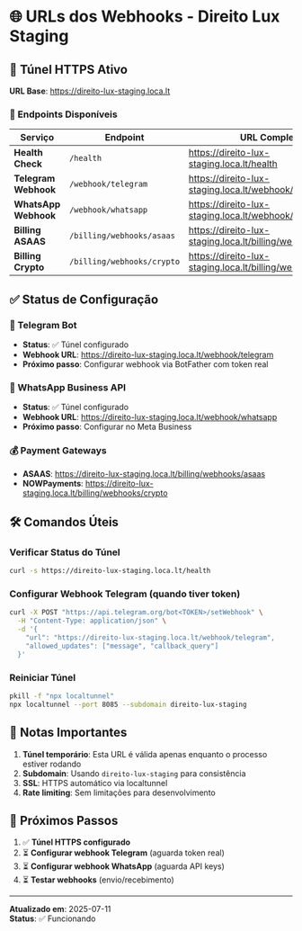 # 🌐 URLs dos Webhooks - Direito Lux Staging

## 📡 Túnel HTTPS Ativo

**URL Base**: https://direito-lux-staging.loca.lt

### 🔗 Endpoints Disponíveis

| Serviço | Endpoint | URL Completa |
|---------|----------|--------------|
| **Health Check** | `/health` | https://direito-lux-staging.loca.lt/health |
| **Telegram Webhook** | `/webhook/telegram` | https://direito-lux-staging.loca.lt/webhook/telegram |
| **WhatsApp Webhook** | `/webhook/whatsapp` | https://direito-lux-staging.loca.lt/webhook/whatsapp |
| **Billing ASAAS** | `/billing/webhooks/asaas` | https://direito-lux-staging.loca.lt/billing/webhooks/asaas |
| **Billing Crypto** | `/billing/webhooks/crypto` | https://direito-lux-staging.loca.lt/billing/webhooks/crypto |

## ✅ Status de Configuração

### 🤖 Telegram Bot
- **Status**: ✅ Túnel configurado
- **Webhook URL**: https://direito-lux-staging.loca.lt/webhook/telegram
- **Próximo passo**: Configurar webhook via BotFather com token real

### 📱 WhatsApp Business API
- **Status**: ✅ Túnel configurado
- **Webhook URL**: https://direito-lux-staging.loca.lt/webhook/whatsapp
- **Próximo passo**: Configurar no Meta Business

### 💰 Payment Gateways
- **ASAAS**: https://direito-lux-staging.loca.lt/billing/webhooks/asaas
- **NOWPayments**: https://direito-lux-staging.loca.lt/billing/webhooks/crypto

## 🛠️ Comandos Úteis

### Verificar Status do Túnel
```bash
curl -s https://direito-lux-staging.loca.lt/health
```

### Configurar Webhook Telegram (quando tiver token)
```bash
curl -X POST "https://api.telegram.org/bot<TOKEN>/setWebhook" \
  -H "Content-Type: application/json" \
  -d '{
    "url": "https://direito-lux-staging.loca.lt/webhook/telegram",
    "allowed_updates": ["message", "callback_query"]
  }'
```

### Reiniciar Túnel
```bash
pkill -f "npx localtunnel"
npx localtunnel --port 8085 --subdomain direito-lux-staging
```

## 🚨 Notas Importantes

1. **Túnel temporário**: Esta URL é válida apenas enquanto o processo estiver rodando
2. **Subdomain**: Usando `direito-lux-staging` para consistência
3. **SSL**: HTTPS automático via localtunnel
4. **Rate limiting**: Sem limitações para desenvolvimento

## 🎯 Próximos Passos

1. ✅ **Túnel HTTPS configurado**
2. ⏳ **Configurar webhook Telegram** (aguarda token real)
3. ⏳ **Configurar webhook WhatsApp** (aguarda API keys)
4. ⏳ **Testar webhooks** (envio/recebimento)

---

**Atualizado em**: 2025-07-11  
**Status**: ✅ Funcionando